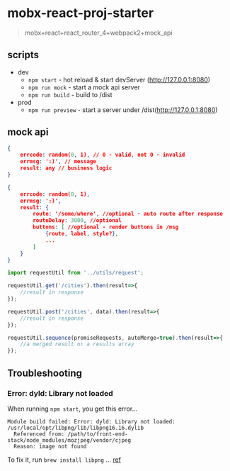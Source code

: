 # mobx-react-proj-starter 

> mobx+react+react_router_4+webpack2+mock_api

## scripts

- dev
    + `npm start` - hot reload & start devServer (http://127.0.0.1:8080)
    + `npm run mock` - start a mock api server
    + `npm run build` - build to /dist
- prod
    + `npm run preview` - start a server under /dist(http://127.0.0.1:8080)

## mock api

```json
{
    errcode: random(0, 1), // 0 - valid, not 0 - invalid 
    errmsg: ':)', // message
    result: any // business logic
}
```

```json
{
    errcode: random(0, 1),
    errmsg: ':)',
    result: {
        route: '/some/where', //optional - auto route after response
        routeDelay: 3000, //optional
        buttons: [ //optional - render buttons in /msg
            {route, label, style?},
            ...
        ]
    }
}
```

```javascript
import requestUtil from '../utils/request';

requestUtil.get('/cities').then(result=>{
    //result in response
});

requestUtil.post('/cities', data).then(result=>{
    //result in response
});

requestUtil.sequence(promiseRequests, autoMerge=true).then(result=>{
    //a merged result or a results array
});
```

## Troubleshooting

### Error: dyld: Library not loaded

When running `npm start`, you get this error...

```
Module build failed: Error: dyld: Library not loaded: /usr/local/opt/libpng/lib/libpng16.16.dylib
  Referenced from: /path/to/front-end-stack/node_modules/mozjpeg/vendor/cjpeg
  Reason: image not found
```

To fix it, run `brew install libpng` ... [ref](https://raw.githubusercontent.com/choonchernlim/front-end-stack/master/README.md)
